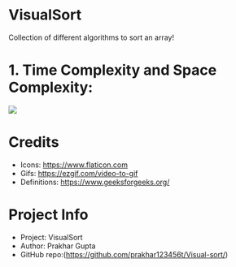 
# VisualSort 

Collection of different algorithms to sort an array!<br>


# 1. Time Complexity and Space Complexity:

![](https://he-s3.s3.amazonaws.com/media/uploads/c950295.png)




# Credits

- Icons: https://www.flaticon.com
- Gifs: https://ezgif.com/video-to-gif
- Definitions: https://www.geeksforgeeks.org/

# Project Info

- Project: VisualSort
- Author: Prakhar Gupta
- GitHub repo:(https://github.com/prakhar123456t/Visual-sort/)

 
